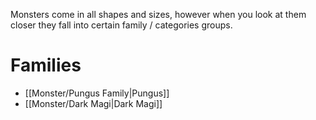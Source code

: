 Monsters come in all shapes and sizes, however when you look at them closer they fall into certain family / categories groups. 

# Families
+ [[Monster/Pungus Family|Pungus]]
+ [[Monster/Dark Magi|Dark Magi]]